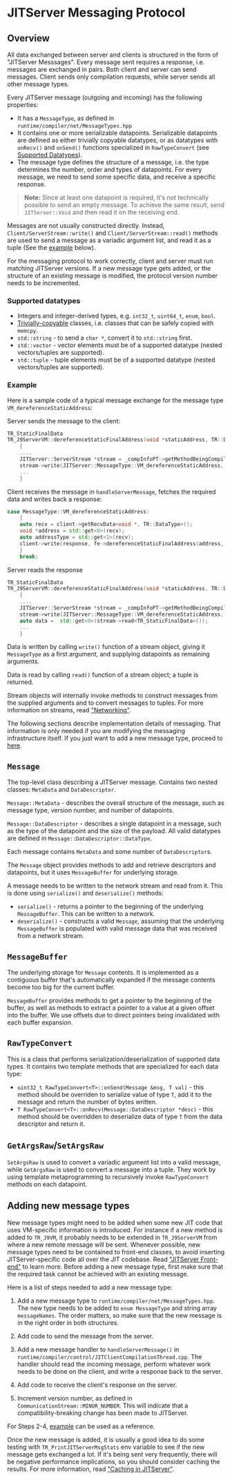 <!--
Copyright (c) 2018, 2021 IBM Corp. and others

This program and the accompanying materials are made available under
the terms of the Eclipse Public License 2.0 which accompanies this
distribution and is available at https://www.eclipse.org/legal/epl-2.0/
or the Apache License, Version 2.0 which accompanies this distribution and
is available at https://www.apache.org/licenses/LICENSE-2.0.

This Source Code may also be made available under the following
Secondary Licenses when the conditions for such availability set
forth in the Eclipse Public License, v. 2.0 are satisfied: GNU
General Public License, version 2 with the GNU Classpath
Exception [1] and GNU General Public License, version 2 with the
OpenJDK Assembly Exception [2].

[1] https://www.gnu.org/software/classpath/license.html
[2] http://openjdk.java.net/legal/assembly-exception.html

SPDX-License-Identifier: EPL-2.0 OR Apache-2.0 OR GPL-2.0 WITH Classpath-exception-2.0 OR LicenseRef-GPL-2.0 WITH Assembly-exception
-->

# JITServer Messaging Protocol

## Overview

All data exchanged between server and clients is structured in the form of "JITServer Messsages". Every message sent requires a response, i.e. messages are exchanged in pairs. Both client and server can send messages. Client sends only compilation requests, while server sends all other message types.

Every JITServer message (outgoing and incoming) has the following properties:

- It has a `MessageType`, as defined in `runtime/compiler/net/MessageTypes.hpp`
- It contains one or more serializable datapoints. Serializable datapoints are defined
as either trivially copyable datatypes, or as datatypes with `onRecv()` and `onSend()` functions specialized in `RawTypeConvert` (see [Supported Datatypes](#supported-datatypes)).
- The message type defines the structure of a message, i.e. the type determines the number, order and types of datapoints. For every message, we need to send some specific data, and receive a specific response.

> **Note:** Since at least one datapoint is required, it's not technically possible to send an empty message. To achieve the same result, send `JITServer::Void` and then read it on the receiving end.

Messages are not usually constructed directly. Instead, `Client/ServerStream::write()` and `Client/ServerStream::read()` methods are used to send a message as a variadic argument list, and read it as a tuple (See the [example](#example) below).

For the messaging protocol to work correctly, client and server must run matching JITServer versions. If a new message type gets added, or the structure of an existing message is modified, the protocol version number needs to be incremented.

### **Supported datatypes**

- Integers and integer-derived types, e.g. `int32_t`, `uint64_t`, `enum`, `bool`.
- [Trivially-copyable](https://en.cppreference.com/w/cpp/types/is_trivially_copyable) classes, i.e. classes that can be safely copied with `memcpy`.
- `std::string` - to send a `char *`, convert it to `std::string` first.
- `std::vector` - vector elements must be of a supported datatype (nested vectors/tuples are supported).
- `std::tuple` - tuple elements must be of a supported datatype (nested vectors/tuples are supported).

### **Example**

Here is a sample code of a typical message exchange for the message type `VM_dereferenceStaticAddress`:

Server sends the message to the client:

```c++
TR_StaticFinalData
TR_J9ServerVM::dereferenceStaticFinalAddress(void *staticAddress, TR::DataType addressType)
    {
    ....
    JITServer::ServerStream *stream = _compInfoPT->getMethodBeingCompiled()->_stream;
    stream->write(JITServer::MessageType::VM_dereferenceStaticAddress, staticAddress, addressType);
    ...
    }
```

Client receives the message in `handleServerMessage`, fetches the required data and writes back a response:

```c++
case MessageType::VM_dereferenceStaticAddress:
    {
    auto recv = client->getRecvData<void *, TR::DataType>();
    void *address = std::get<0>(recv);
    auto addressType = std::get<1>(recv);
    client->write(response, fe->dereferenceStaticFinalAddress(address, addressType));
    }
    break;
```

Server reads the response

```c++
TR_StaticFinalData
TR_J9ServerVM::dereferenceStaticFinalAddress(void *staticAddress, TR::DataType addressType)
    {
    ....
    JITServer::ServerStream *stream = _compInfoPT->getMethodBeingCompiled()->_stream;
    stream->write(JITServer::MessageType::VM_dereferenceStaticAddress, staticAddress, addressType);
    auto data =  std::get<0>(stream->read<TR_StaticFinalData>());
    ...
    }
```

Data is written by calling `write()` function of a stream object,
giving it `MessageType` as a first argument, and supplying datapoints as remaining arguments.

Data is read by calling `read()` function of a stream object; a tuple is returned.

Stream objects will internally invoke methods to construct messages from the supplied arguments and to convert messages to tuples. For more information on streams, read ["Networking"](Networking.md).

The following sections describe implementation details of messaging. That information is only needed if you are modifying the messaging infrastructure itself.
If you just want to add a new message type, proceed to [here](#adding-new-message-types).

## `Message`

The top-level class describing a JITServer message.
Contains two nested classes: `MetaData` and `DataDescriptor`.

`Message::MetaData` - describes the overall structure of the message, such as message type, version number, and number of datapoints.

`Message::DataDescriptor` - describes a single datapoint in a message, such as the type of the datapoint and the size of the payload. All valid datatypes are defined in `Message::DataDescriptor::DataType`.

Each message contains `MetaData` and some number of `DataDescriptor`s.

The `Message` object provides methods to add and retrieve descriptors and datapoints, but it uses `MessageBuffer` for underlying storage.

A message needs to be written to the network stream and read from it. This is done using `serialize()` and `deserialize()` methods:

- `serialize()` - returns a pointer to the beginning of the underlying `MessageBuffer`.
This can be written to a network.
- `deserialize()` - constructs a valid `Message`, assuming that the underlying `MessageBuffer` is populated with valid message data that was received from a network stream.

## `MessageBuffer`

The underlying storage for `Message` contents. It is implemented as a contiguous buffer
that's automatically expanded if the message contents become too big for the current buffer.

`MessageBuffer` provides methods to get a pointer to the beginning of the buffer, as well as methods to extract a pointer to a value at a given offset into the buffer. We use offsets due to direct pointers being invalidated with each buffer expansion.

## `RawTypeConvert`

This is a class that performs serialization/deserialization of supported data types.
It contains two template methods that are specialized for each data type:

- `uint32_t RawTypeConvert<T>::onSend(Message &msg, T val)` - this method should be overriden to serialize value of type `T`, add it to the message and return the number of bytes written.
- `T RawTypeConvert<T>::onRecv(Message::DataDescriptor *desc)` - this method should be overridden to deserialize data of type `T` from the data descriptor and return it.

## `GetArgsRaw`/`SetArgsRaw`

`SetArgsRaw` is used to convert a variadic argument list into a valid message, while
`GetArgsRaw` is used to convert a message into a tuple. They work by using template metaprogramming to recursively invoke `RawTypeConvert` methods on each datapoint.

## Adding new message types

New message types might need to be added when some new JIT code that uses VM-specific information is introduced. For instance if a new method is added to `TR_J9VM`, it probably needs to be extended in `TR_J9ServerVM` from where a new remote message will be sent. Whenever possible, new message types need to be contained to front-end classes, to avoid inserting JITServer-specific code all over the JIT codebase. Read ["JITServer Front-end"](Frontend.md) to learn more. Before adding a new message type, first make sure that the required task cannot be achieved with an existing message.

Here is a list of steps needed to add a new message type:

1. Add a new message type to `runtime/compiler/net/MessageTypes.hpp`. The new type needs to be added to `enum MessageType` and string array `messageNames`. The order matters, so make sure that the new message is in the right order in both structures.

2. Add code to send the message from the server.

3. Add a new message handler to `handleServerMessage()` in `runtime/compiler/control/JITClientCompilationThread.cpp`. The handler should read the incoming message, perform whatever work needs to be done on the client, and write a response back to the server.

4. Add code to receive the client's response on the server.

5. Increment version number, as defined in `CommunicationStream::MINOR_NUMBER`. This will indicate that a compatibility-breaking change has been made to JITServer.

For Steps 2-4, [example](#example) can be used as a reference.

Once the new message is added, it is usually a good idea to do some testing with `TR_PrintJITServerMsgStats` env variable to see if the new message gets exchanged a lot.
If it's being sent very frequently, there will be negative performance implications, so you should consider caching the results. For more information, read ["Caching in JITServer"](Caching.md).
